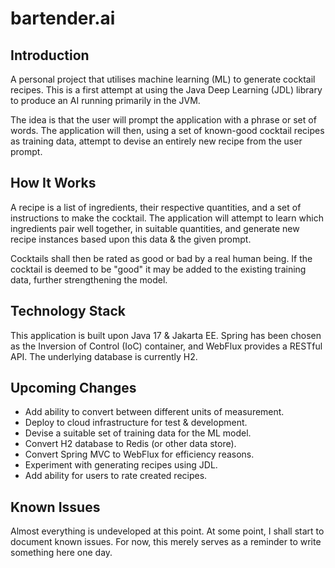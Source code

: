 # bartender.ai

## Introduction

A personal project that utilises machine learning (ML) to generate cocktail recipes. This is a first attempt at using the Java Deep Learning (JDL) library to produce an AI running primarily in the JVM. 

The idea is that the user will prompt the application with a phrase or set of words. The application will then, using a set of known-good cocktail recipes as training data, attempt to devise an entirely new recipe from the user prompt. 

## How It Works

A recipe is a list of ingredients, their respective quantities, and a set of instructions to make the cocktail. The application will attempt to learn which ingredients pair well together, in suitable quantities, and generate new recipe instances based upon this data & the given prompt.

Cocktails shall then be rated as good or bad by a real human being. If the cocktail is deemed to be "good" it may be added to the existing training data, further strengthening the model.


## Technology Stack

This application is built upon Java 17 & Jakarta EE. Spring has been chosen as the Inversion of Control (IoC) container, and WebFlux provides a RESTful API. The underlying database is currently H2.

## Upcoming Changes

* Add ability to convert between different units of measurement.
* Deploy to cloud infrastructure for test & development.
* Devise a suitable set of training data for the ML model.
* Convert H2 database to Redis (or other data store).
* Convert Spring MVC to WebFlux for efficiency reasons.
* Experiment with generating recipes using JDL.
* Add ability for users to rate created recipes.

## Known Issues

Almost everything is undeveloped at this point. At some point, I shall start to document known issues. For now, this merely serves as a reminder to write something here one day.